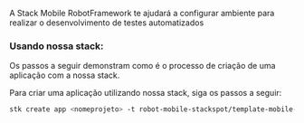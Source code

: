A Stack Mobile RobotFramework te ajudará a configurar ambiente para realizar o desenvolvimento de testes automatizados

### Usando nossa stack:

Os passos a seguir demonstram como é o processo de criação de uma aplicação com a nossa stack.

Para criar uma aplicação utilizando nossa stack, siga os passos a seguir:

```bash
stk create app <nomeprojeto> -t robot-mobile-stackspot/template-mobile-robot
```